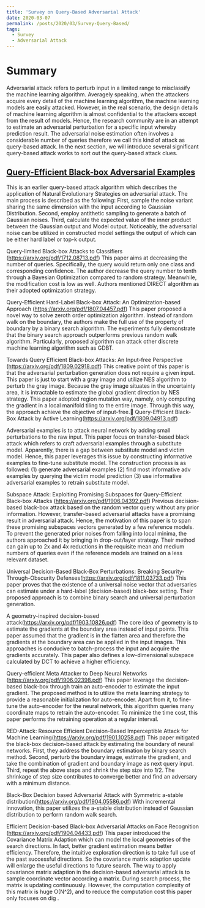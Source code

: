 ```yaml
---
title: 'Survey on Query-Based Adversarial Attack'
date: 2020-03-07
permalink: /posts/2020/03/Survey-Query-Based/
tags:
  - Survey
  - Adversarial Attack
---
```


# Summary

Adversarial attack refers to perturb input in a limited range to misclassify the machine learning algorithm. Averagely speaking, when the attackers acquire every detail of the machine learning algorithm, the machine learning models are easily attacked. However, in the real scenario, the design details of machine learning algorithm is almost confidential to the attackers except from the result of models. Hence, the research community are in an attempt to estimate an adversarial perturbation for a specific input whereby prediction result. The adversarial noise estimation often involves a considerable number of queries therefore we call this kind of attack as query-based attack. In the next section, we will introduce several significant query-based attack works to sort out the query-based attack clues.


## [Query-Efficient Black-box Adversarial Examples](https://arxiv.org/abs/1712.07113v2)
This is an earlier query-based attack algorithm which describes the application of Natural Evolutionary Strategies on adversarial attack. The main process is described as the following: First, sample the noise variant sharing the same dimension with the input  according to Gaussian Distribution. Second, employ antithetic sampling to generate a batch of Gaussian noises. Third, calculate the expected value of the inner product between the Gaussian output and Model output.
Noticeably, the adversarial noise can be utilized in constructed model settings the output of which can be either hard label or top-k output.


Query-limited Black-box Attacks to Classifiers (https://arxiv.org/pdf/1712.08713.pdf)
This paper aims at decreasing the number of queries. Specifically, the query would return only one class and corresponding confidence. The author decrease the query number to tenth through a Bayesian Optimization compared to random strategy. Meanwhile, the modification cost is low as well. Authors mentioned DIRECT algorithm as their adopted optimization strategy.


Query-Efficient Hard-Label Black-box Attack: An Optimization-based Approach (https://arxiv.org/pdf/1807.04457.pdf)
This paper proposed a novel way to solve zeroth order optimization algorithm. Instead of random walk on the boundary, the authors make the full use of the property of boundary by a binary search algorithm. The experiments fully demonstrate that the binary search approach outperforms previous random walk algorithm. Particularly, proposed algorithm can attack other discrete machine learning algorithm such as GDBT.

Towards Query Efficient Black-box Attacks: An Input-free Perspective (https://arxiv.org/pdf/1809.02918.pdf)
This creative point of this paper is that the adversarial perturbation generation does not require a given input. This paper is just to start with a gray image and utilize NES algorithm to perturb the gray image. Because the gray image situates in the uncertainty area, it is intractable to estimate the global gradient direction by NES strategy. This paper adopted region mutation way, namely, only computing the gradient in a local manifold tiling to the entire image. Through this way, the approach achieve the objective of input-free.
Query-Efficient Black-Box Attack by Active Learning(https://arxiv.org/pdf/1809.04913.pdf)

Adversarial examples is to attack neural network by adding small perturbations to the raw input. This paper focus on transfer-based black attack which refers to craft adversarial examples through a substitute model. Apparently, there is a gap between substitute model and victim model. Hence, this paper leverages this issue by constructing informative examples to fine-tune substitute model. The construction process is as followed: (1) generate adversarial examples (2) find most informative adv examples by querying the victim model prediction (3) use informative adversarial examples to retrain substitute model.

Subspace Attack: Exploiting Promising Subspaces for Query-Efficient Black-box Attacks (https://arxiv.org/pdf/1906.04392.pdf)
Previous decision-based black-box attack based on the random vector query without any prior information. However, transfer-based adversarial attacks have a promising result in adversarial attack. Hence, the motivation of this paper is to span these promising subspaces vectors generated by a few reference models. To prevent the generated prior noises from falling into local minima, the authors approached it by bringing in drop-out/layer strategy. Their method can gain up to 2x and 4x reductions in the requisite mean and medium numbers of queries even if the reference models are trained on a less relevant dataset.

Universal Decision-Based Black-Box Perturbations: Breaking Security-Through-Obscurity Defenses(https://arxiv.org/pdf/1811.03733.pdf)
This paper proves that the existence of a universal noise vector that adversaries can estimate under a hard-label (decision-based)  black-box setting. Their proposed approach is to combine binary search and universal perturbation generation. 

A geometry-inspired decision-based attack(https://arxiv.org/pdf/1903.10826.pdf)
The core idea of geometry is to estimate the gradients at the boundary area instead of input points. This paper assumed that the gradient is in the flatten area and therefore the gradients at the boundary area can be applied in the input images. This approaches is conducive to batch-process the input and acquire the gradients accurately. This paper also defines a low-dimensional subspace calculated by DCT to achieve a higher efficiency.

Query-efficient Meta Attacker to Deep Neural Networks (https://arxiv.org/pdf/1906.02398.pdf)
This paper leverage the decision-based black-box  through train an auto-encoder to estimate the input gradient. The proposed method is to utilize the meta learning strategy to provide a reasonable initialization for auto-encoder.  Apart from it, to fine-tune the auto-encoder for the neural network, this algorithm queries many coordinate maps to retrain the auto-encoder. To minimize the time cost, this paper performs the retraining operation at a regular interval.

RED-Attack: Resource Efficient Decision-Based Imperceptible Attack for Machine Learning(https://arxiv.org/pdf/1901.10258.pdf)
This paper mitigated the black-box decision-based attack by estimating the boundary of neural networks. First, they address the boundary estimation by binary search method. Second, perturb the boundary image,  estimate the gradient, and take the combination of gradient and boundary image as next query input. Third, repeat the above steps and shrink the step size into 1/2. The shrinkage of step size contributes to converge better and find an adversary with a minimum distance.


Black-Box Decision based Adversarial Attack with Symmetric a-stable distribution(https://arxiv.org/pdf/1904.05586.pdf)
With incremental innovation, this paper utilizes the a-stable distribution instead of Gaussian distribution to perform random walk search.


Efficient Decision-based Black-box Adversarial Attacks on Face Recognition (https://arxiv.org/pdf/1904.04433.pdf)
This paper introduced the Covariance Matrix Adaption which can model the local geometries of the search directions. In fact, better gradient estimation means better efficiency. Therefore, the intuitive exploration direction is to take full use of the past successful directions. So the covariance matrix adaption update will enlarge the useful directions to future search. The way to apply covariance matrix adaption in the decision-based adversarial attack is to sample coordinate vector according a matrix. During search process, the matrix is updating continuously. However, the computation complexity of this matrix is huge O(N^2), and to reduce the computation cost this paper only focuses on dig 
.
